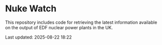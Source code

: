 # Nuke Watch

This repository includes code for retrieving the latest information available on the output of EDF nuclear power plants in the UK.

Last updated: 2025-08-22 18:22